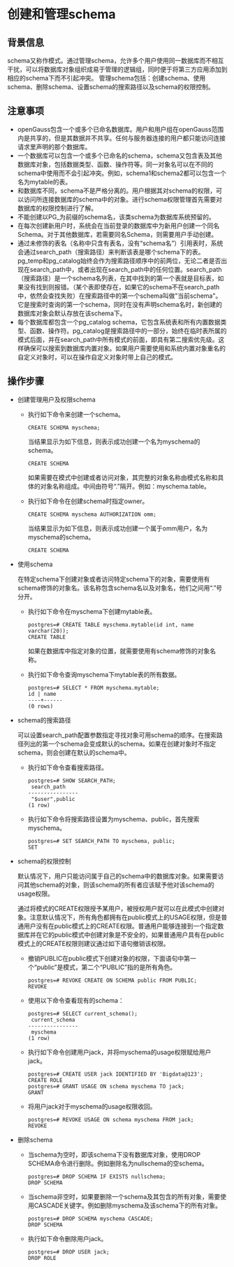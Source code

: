# 创建和管理schema<a name="ZH-CN_TOPIC_0242370192"></a>

## 背景信息<a name="zh-cn_topic_0237120306_zh-cn_topic_0059779372_sccec47ed8ad54f89b98b83caf9a0b4fd"></a>

schema又称作模式。通过管理schema，允许多个用户使用同一数据库而不相互干扰，可以将数据库对象组织成易于管理的逻辑组，同时便于将第三方应用添加到相应的schema下而不引起冲突。 管理schema包括：创建schema、使用schema、删除schema、设置schema的搜索路径以及schema的权限控制。

## 注意事项<a name="zh-cn_topic_0237120306_zh-cn_topic_0059779372_sf39acabf4d3c4f199303910765daa0cd"></a>

-   openGauss包含一个或多个已命名数据库。用户和用户组在openGauss范围内是共享的，但是其数据并不共享。任何与服务器连接的用户都只能访问连接请求里声明的那个数据库。
-   一个数据库可以包含一个或多个已命名的schema，schema又包含表及其他数据库对象，包括数据类型、函数、操作符等。同一对象名可以在不同的schema中使用而不会引起冲突。例如，schema1和schema2都可以包含一个名为mytable的表。
-   和数据库不同，schema不是严格分离的。用户根据其对schema的权限，可以访问所连接数据库的schema中的对象。进行schema权限管理首先需要对数据库的权限控制进行了解。
-   不能创建以PG\_为前缀的schema名，该类schema为数据库系统预留的。
-   在每次创建新用户时，系统会在当前登录的数据库中为新用户创建一个同名Schema。对于其他数据库，若需要同名Schema，则需要用户手动创建。
-   通过未修饰的表名（名称中只含有表名，没有“schema名”）引用表时，系统会通过search\_path（搜索路径）来判断该表是哪个schema下的表。pg\_temp和pg\_catalog始终会作为搜索路径顺序中的前两位，无论二者是否出现在search\_path中，或者出现在search\_path中的任何位置。search\_path（搜索路径）是一个schema名列表，在其中找到的第一个表就是目标表，如果没有找到则报错。（某个表即使存在，如果它的schema不在search\_path中，依然会查找失败）在搜索路径中的第一个schema叫做"当前schema"。它是搜索时查询的第一个schema，同时在没有声明schema名时，新创建的数据库对象会默认存放在该schema下。
-   每个数据库都包含一个pg\_catalog schema，它包含系统表和所有内置数据类型、函数、操作符。pg\_catalog是搜索路径中的一部分，始终在临时表所属的模式后面，并在search\_path中所有模式的前面，即具有第二搜索优先级。这样确保可以搜索到数据库内置对象。如果用户需要使用和系统内置对象重名的自定义对象时，可以在操作自定义对象时带上自己的模式。

## 操作步骤<a name="zh-cn_topic_0237120306_zh-cn_topic_0059779372_sc91f8eff24b147da9ced875c4303f986"></a>

-   创建管理用户及权限schema
    -   执行如下命令来创建一个schema。

        ```
        CREATE SCHEMA myschema;
        ```

        当结果显示为如下信息，则表示成功创建一个名为myschema的schema。

        ```
        CREATE SCHEMA
        ```

        如果需要在模式中创建或者访问对象，其完整的对象名称由模式名称和具体的对象名称组成。中间由符号“.”隔开。例如：myschema.table。

    -   执行如下命令在创建schema时指定owner。

        ```
        CREATE SCHEMA myschema AUTHORIZATION omm;
        ```

        当结果显示为如下信息，则表示成功创建一个属于omm用户，名为myschema的schema。

        ```
        CREATE SCHEMA
        ```


-   使用schema

    在特定schema下创建对象或者访问特定schema下的对象，需要使用有schema修饰的对象名。该名称包含schema名以及对象名，他们之间用“.”号分开。

    -   执行如下命令在myschema下创建mytable表。

        ```
        postgres=# CREATE TABLE myschema.mytable(id int, name varchar(20));
        CREATE TABLE
        ```

        如果在数据库中指定对象的位置，就需要使用有schema修饰的对象名称。

    -   执行如下命令查询myschema下mytable表的所有数据。

        ```
        postgres=# SELECT * FROM myschema.mytable;
        id | name 
        ----+------
        (0 rows)
        ```


-   schema的搜索路径

    可以设置search\_path配置参数指定寻找对象可用schema的顺序。在搜索路径列出的第一个schema会变成默认的schema。如果在创建对象时不指定schema，则会创建在默认的schema中。

    -   执行如下命令查看搜索路径。

        ```
        postgres=# SHOW SEARCH_PATH;
         search_path
        ----------------
         "$user",public
        (1 row)
        ```

    -   执行如下命令将搜索路径设置为myschema、public，首先搜索myschema。

        ```
        postgres=# SET SEARCH_PATH TO myschema, public;
        SET
        ```


-   schema的权限控制

    默认情况下，用户只能访问属于自己的schema中的数据库对象。如果需要访问其他schema的对象，则该schema的所有者应该赋予他对该schema的usage权限。

    通过将模式的CREATE权限授予某用户，被授权用户就可以在此模式中创建对象。注意默认情况下，所有角色都拥有在public模式上的USAGE权限，但是普通用户没有在public模式上的CREATE权限。普通用户能够连接到一个指定数据库并在它的public模式中创建对象是不安全的，如果普通用户具有在public模式上的CREATE权限则建议通过如下语句撤销该权限。

    -   撤销PUBLIC在public模式下创建对象的权限，下面语句中第一个“public”是模式，第二个“PUBLIC”指的是所有角色。

        ```
        postgres=# REVOKE CREATE ON SCHEMA public FROM PUBLIC;
        REVOKE
        ```

    -   使用以下命令查看现有的schema：

        ```
        postgres=# SELECT current_schema();
         current_schema 
        ----------------
         myschema
        (1 row)
        ```

    -   执行如下命令创建用户jack，并将myschema的usage权限赋给用户jack。

        ```
        postgres=# CREATE USER jack IDENTIFIED BY 'Bigdata@123';
        CREATE ROLE
        postgres=# GRANT USAGE ON schema myschema TO jack;
        GRANT
        ```

    -   将用户jack对于myschema的usage权限收回。

        ```
        postgres=# REVOKE USAGE ON schema myschema FROM jack;
        REVOKE
        ```


-   删除schema
    -   当schema为空时，即该schema下没有数据库对象，使用DROP SCHEMA命令进行删除。例如删除名为nullschema的空schema。

        ```
        postgres=# DROP SCHEMA IF EXISTS nullschema;
        DROP SCHEMA
        ```

    -   当schema非空时，如果要删除一个schema及其包含的所有对象，需要使用CASCADE关键字。例如删除myschema及该schema下的所有对象。

        ```
        postgres=# DROP SCHEMA myschema CASCADE;
        DROP SCHEMA
        ```

    -   执行如下命令删除用户jack。

        ```
        postgres=# DROP USER jack;
        DROP ROLE
        ```



